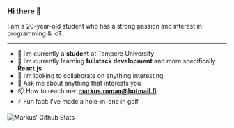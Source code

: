 ### Hi there 👋

I am a 20-year-old student who has a strong passion and interest in programming & IoT.

---

- 🔭 I’m currently a **student** at Tampere University
- 🌱 I’m currently learning **fullstack development** and more specifically **React.js**
- 👯 I’m looking to collaborate on anything interesting
- 💬 Ask me about anything that interests you
- 📫 How to reach me: **markus.roman@hotmail.fi**
- ⚡ Fun fact: I've made a hole-in-one in golf

![Markus' Github Stats](https://github-readme-stats.vercel.app/api?username=markusroman&show_icons=true&hide_border=true)
